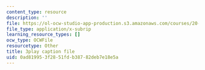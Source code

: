 ```yaml
---
content_type: resource
description: ''
file: https://ol-ocw-studio-app-production.s3.amazonaws.com/courses/20-219-becoming-the-next-bill-nye-writing-and-hosting-the-educational-show-january-iap-2015/0ad819953f2851fdb38782deb7e18e5a_ViSVJJoo7nE.vtt
file_type: application/x-subrip
learning_resource_types: []
ocw_type: OCWFile
resourcetype: Other
title: 3play caption file
uid: 0ad81995-3f28-51fd-b387-82deb7e18e5a
---
```

